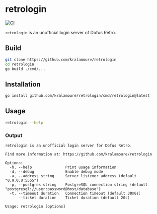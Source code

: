 # retrologin

[![CI](https://github.com/kralamoure/retrologin/actions/workflows/ci.yml/badge.svg)](https://github.com/kralamoure/retrologin/actions/workflows/ci.yml)

`retrologin` is an unofficial login server of Dofus Retro.

## Build

```sh
git clone https://github.com/kralamoure/retrologin
cd retrologin
go build ./cmd/...
```

## Installation

```sh
go install github.com/kralamoure/retrologin/cmd/retrologin@latest
```

## Usage

```sh
retrologin --help
```

### Output

```text
retrologin is an unofficial login server for Dofus Retro.

Find more information at: https://github.com/kralamoure/retrologin

Options:
  -h, --help               Print usage information
  -d, --debug              Enable debug mode
  -a, --address string     Server listener address (default "0.0.0.0:5555")
  -p, --postgres string    PostgreSQL connection string (default "postgresql://user:password@host/database")
  -t, --timeout duration   Connection timeout (default 30m0s)
      --ticket duration    Ticket duration (default 20s)

Usage: retrologin [options]
```
